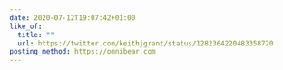 ```yaml
---
date: 2020-07-12T19:07:42+01:00
like_of:
  title: ""
  url: https://twitter.com/keithjgrant/status/1282364220483358720
posting_method: https://omnibear.com
---
```

